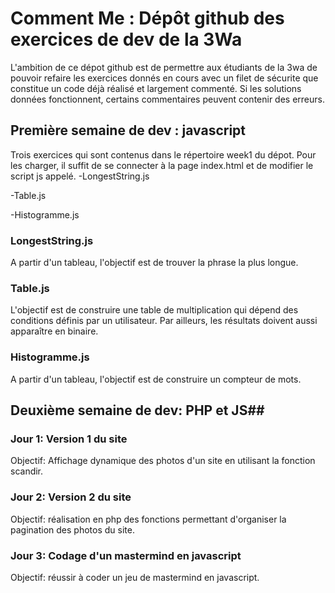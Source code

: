 # Comment Me : Dépôt github des exercices de dev de la 3Wa #

L'ambition de ce dépot github est de permettre aux étudiants de la 3wa de pouvoir refaire les exercices donnés en cours avec un filet de sécurite que constitue un code déjà réalisé et largement commenté. Si les solutions données fonctionnent, certains commentaires peuvent contenir des erreurs.

## Première semaine de dev : javascript ##

Trois exercices qui sont contenus dans le répertoire week1 du dépot. Pour les charger, il suffit de se connecter à la page index.html et de modifier le script js appelé. 
 -LongestString.js

 -Table.js

 -Histogramme.js

### LongestString.js ###
 
A partir d'un tableau, l'objectif est de trouver la phrase la plus longue.

### Table.js ###

L'objectif est de construire une table de multiplication qui dépend des conditions définis par un utilisateur. Par ailleurs, les résultats doivent aussi apparaître en binaire. 

### Histogramme.js ###

A partir d'un tableau, l'objectif est de construire un compteur de mots.

## Deuxième semaine de dev: PHP et JS##

### Jour 1: Version 1 du site ###

Objectif: Affichage dynamique des photos d'un site en utilisant la fonction scandir.

### Jour 2: Version 2 du site ###

Objectif: réalisation en php des fonctions permettant d'organiser la pagination des photos du site. 

### Jour 3: Codage d'un mastermind en javascript ###

Objectif: réussir à coder un jeu de mastermind en javascript.

